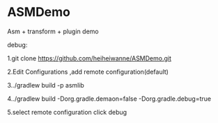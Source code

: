 # ASMDemo
Asm + transform  + plugin   demo

debug:

1.git clone https://github.com/heiheiwanne/ASMDemo.git

2.Edit Configurations ,add remote configuration(default)

3../gradlew build -p asmlib

4../gradlew build -Dorg.gradle.demaon=false -Dorg.gradle.debug=true

5.select remote configuration click debug
